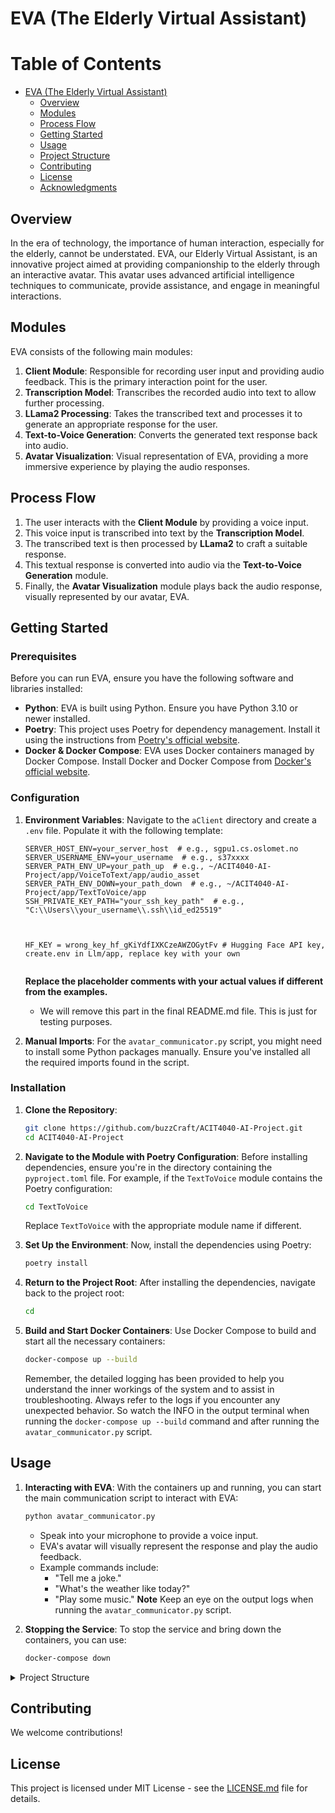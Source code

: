 # EVA (The Elderly Virtual Assistant)
# Table of Contents

- [EVA (The Elderly Virtual Assistant)](#eva-the-elderly-virtual-assistant)
  - [Overview](#overview)
  - [Modules](#modules)
  - [Process Flow](#process-flow)
  - [Getting Started](#getting-started)
  - [Usage](#usage)
  - [Project Structure](#project-structure)
  - [Contributing](#contributing)
  - [License](#license)
  - [Acknowledgments](#acknowledgments)

## Overview

In the era of technology, the importance of human interaction, especially for the elderly, cannot be understated. EVA, our Elderly Virtual Assistant, is an innovative project aimed at providing companionship to the elderly through an interactive avatar. This avatar uses advanced artificial intelligence techniques to communicate, provide assistance, and engage in meaningful interactions.

## Modules

EVA consists of the following main modules:

1. **Client Module**: Responsible for recording user input and providing audio feedback. This is the primary interaction point for the user.
2. **Transcription Model**: Transcribes the recorded audio into text to allow further processing.
3. **LLama2 Processing**: Takes the transcribed text and processes it to generate an appropriate response for the user.
4. **Text-to-Voice Generation**: Converts the generated text response back into audio.
5. **Avatar Visualization**: Visual representation of EVA, providing a more immersive experience by playing the audio responses.

## Process Flow

1. The user interacts with the **Client Module** by providing a voice input.
2. This voice input is transcribed into text by the **Transcription Model**.
3. The transcribed text is then processed by **LLama2** to craft a suitable response.
4. This textual response is converted into audio via the **Text-to-Voice Generation** module.
5. Finally, the **Avatar Visualization** module plays back the audio response, visually represented by our avatar, EVA.

## Getting Started

### Prerequisites

Before you can run EVA, ensure you have the following software and libraries installed:

- **Python**: EVA is built using Python. Ensure you have Python 3.10 or newer installed.
- **Poetry**: This project uses Poetry for dependency management. Install it using the instructions from [Poetry's official website](https://python-poetry.org/docs/).
- **Docker & Docker Compose**: EVA uses Docker containers managed by Docker Compose. Install Docker and Docker Compose from [Docker's official website](https://www.docker.com/get-started).

### Configuration

1. **Environment Variables**:
   Navigate to the `aClient` directory and create a `.env` file. Populate it with the following template:

   ```plaintext
   SERVER_HOST_ENV=your_server_host  # e.g., sgpu1.cs.oslomet.no
   SERVER_USERNAME_ENV=your_username  # e.g., s37xxxx
   SERVER_PATH_ENV_UP=your_path_up  # e.g., ~/ACIT4040-AI-Project/app/VoiceToText/app/audio_asset
   SERVER_PATH_ENV_DOWN=your_path_down  # e.g., ~/ACIT4040-AI-Project/app/TextToVoice/app
   SSH_PRIVATE_KEY_PATH="your_ssh_key_path"  # e.g., "C:\\Users\\your_username\\.ssh\\id_ed25519"
   
   
   
   HF_KEY = wrong_key_hf_gKiYdfIXKCzeAWZOGytFv # Hugging Face API key, create.env in Llm/app, replace key with your own
   

   ```

   **Replace the placeholder comments with your actual values if different from the examples.**
   - We will remove this part in the final README.md file. This is just for testing purposes.
   

2. **Manual Imports**:
   For the `avatar_communicator.py` script, you might need to install some Python packages manually. Ensure you've installed all the required imports found in the script.
   
### Installation

1. **Clone the Repository**:
   ```bash
   git clone https://github.com/buzzCraft/ACIT4040-AI-Project.git
   cd ACIT4040-AI-Project
   ```

2. **Navigate to the Module with Poetry Configuration**:
   Before installing dependencies, ensure you're in the directory containing the `pyproject.toml` file. For example, if the `TextToVoice` module contains the Poetry configuration:

   ```bash
   cd TextToVoice
   ```

   Replace `TextToVoice` with the appropriate module name if different.

3. **Set Up the Environment**:
   Now, install the dependencies using Poetry:

   ```bash
   poetry install
   ```

4. **Return to the Project Root**:
   After installing the dependencies, navigate back to the project root:

   ```bash
   cd 
   ```

5. **Build and Start Docker Containers**:
   Use Docker Compose to build and start all the necessary containers:

   ```bash
   docker-compose up --build
   ```
    Remember, the detailed logging has been provided to help you understand the inner workings of the 
    system and to assist in troubleshooting. Always refer to the logs if you encounter any unexpected 
    behavior. So watch the INFO in the output terminal when running the `docker-compose up --build` command 
    and after running the `avatar_communicator.py` script.
## Usage

1. **Interacting with EVA**:
   With the containers up and running, you can start the main communication script to interact with EVA:

   ```bash
   python avatar_communicator.py
   ```

   - Speak into your microphone to provide a voice input.
   - EVA's avatar will visually represent the response and play the audio feedback.
   - Example commands include:
     - "Tell me a joke."
     - "What's the weather like today?"
     - "Play some music."
    **Note** Keep an eye on the output logs when running the `avatar_communicator.py` script. 
   
2. **Stopping the Service**:
   To stop the service and bring down the containers, you can use:

   ```bash
   docker-compose down
   ```



<details>
  <summary>Project Structure</summary>

## Project Structure

```plaintext
ACIT4040-AI-Project
├───aClient
├───app
│   ├───AnotherModule
│   │   ├───poetry.lock
│   │   ├───pyproject.toml
│   │   ├───Dockerfile
│   │   ├───app
│   │   │   ├───__init__.py  # This makes it a package
│   │   │   ├───other files..
│   │   ├───other files..
│   ├───Llm
│   │   ├───poetry.lock
│   │   ├───pyproject.toml
│   │   ├───Dockerfile
│   │   ├───app
│   │   │   ├───__init__.py  # This makes it a package
│   │   │   ├───other files..
│   │   ├───other files..
│   ├───Pipeline
│   │   ├───poetry.lock
│   │   ├───pyproject.toml
│   │   ├───Dockerfile
│   │   ├───app
│   │   │   ├───__init__.py  # This makes it a package
│   │   │   ├───Code to tie it all together
│   │   ├───other files..
│   ├───TempModule1
│   │   ├───poetry.lock
│   │   ├───pyproject.toml
│   │   ├───Dockerfile
│   │   ├───app
│   │   │   ├───__init__.py  # This makes it a package
│   │   │   ├───other files..
│   │   ├───other files..
│   ├───TempModule2
│   │   ├───poetry.lock
│   │   ├───pyproject.toml
│   │   ├───Dockerfile
│   │   ├───app
│   │   │   ├───__init__.py  # This makes it a package
│   │   │   ├───other files..
│   │   ├───other files..
│   ├───TextToVoice
│   │   ├───poetry.lock
│   │   ├───pyproject.toml
│   │   ├───Dockerfile
│   │   ├───app
│   │   │   ├───__init__.py  # This makes it a package
│   │   │   ├───other files..
│   │   ├───other files..
│   ├───VoiceToText
│   │   ├───poetry.lock
│   │   ├───pyproject.toml
│   │   ├───Dockerfile
│   │   ├───app
│   │   │   ├───__init__.py  # This makes it a package
│   │   │   ├───audio_asset  # New directory
│   │   │   ├───other files..
│   │   ├───other files..
│   └───VoiceToVideo
│       ├───poetry.lock
│       ├───pyproject.toml
│       ├───Dockerfile
│       ├───app
│       │   ├───__init__.py  # This makes it a package
│       │   ├───other files..
│       ├───other files..
├───docker-compose.yml
├───LICENSE
├───README.md
└───tests 
    ├───AnotherModule_tests
    ├───Llm_tests
    ├───Pipeline_tests
    ├───TempModule1_tests
    ├───TempModule2_tests
    ├───TextToVoice_tests
    ├───VoiceToText_tests
    └───VoiceToVideo_tests


```
</details>

## Contributing

We welcome contributions!

## License

This project is licensed under MIT License - see the [LICENSE.md](LICENSE) file for details.


